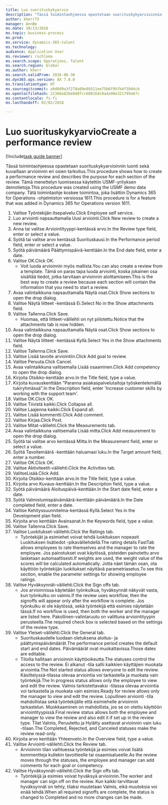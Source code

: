 ```yaml
--- 
title: Luo suorituskykyarvio
description: "Tässä toimintaohjeessa opastetaan suorituskykyarvioinnin luonti sekä kuvaillaan arvioinnin eri osien tarkoitus."
author: kherr75
manager: AnnBe
ms.date: 10/13/2016
ms.topic: business-process
ms.prod: 
ms.service: dynamics-365-talent
ms.technology: 
audience: Application User
ms.reviewer: rschloma
ms.search.scope: Operations, Talent
ms.search.region: Global
ms.author: kherr
ms.search.validFrom: 2016-06-30
ms.dyn365.ops.version: AX 7.0.0
ms.translationtype: HT
ms.sourcegitcommit: a9d0d9a3f278a09e89311ee75b6f95fb4f3b04cb
ms.openlocfilehash: 21366e82be8ddfcc608164c0a4a98e321799a67c
ms.contentlocale: fi-fi
ms.lasthandoff: 02/02/2018

---
```

# <a name="create-a-performance-review"></a><span data-ttu-id="ffffc-103">Luo suorituskykyarvio</span><span class="sxs-lookup"><span data-stu-id="ffffc-103">Create a performance review</span></span>

[!include[task guide banner](../../includes/task-guide-banner.md)]

<span data-ttu-id="ffffc-104">Tässä toimintaohjeessa opastetaan suorituskykyarvioinnin luonti sekä kuvaillaan arvioinnin eri osien tarkoitus.</span><span class="sxs-lookup"><span data-stu-id="ffffc-104">This procedure shows how to create a performance review and describes the purpose for each section of the review.</span></span> <span data-ttu-id="ffffc-105">Tämä menettelyn luomisessa käytettiin USMF-yrityksen demotietoja.</span><span class="sxs-lookup"><span data-stu-id="ffffc-105">This procedure was created using the USMF demo data company.</span></span> <span data-ttu-id="ffffc-106">Tätä toimintaohje koskee toimintoa, joka lisättiin Dynamics 365 for Operations -ohjelmiston versiossa 1611.</span><span class="sxs-lookup"><span data-stu-id="ffffc-106">This procedure is for a feature that was added in Dynamics 365 for Operations version 1611.</span></span>

1. <span data-ttu-id="ffffc-107">Valitse Työntekijän itsepalvelu.</span><span class="sxs-lookup"><span data-stu-id="ffffc-107">Click Employee self service.</span></span>
2. <span data-ttu-id="ffffc-108">Luo arviointi napsauttamalla Uusi arviointi.</span><span class="sxs-lookup"><span data-stu-id="ffffc-108">Click New review to create a new review.</span></span>
3. <span data-ttu-id="ffffc-109">Anna tai valitse Arviointityyppi-kentässä arvo.</span><span class="sxs-lookup"><span data-stu-id="ffffc-109">In the Review type field, enter or select a value.</span></span>
4. <span data-ttu-id="ffffc-110">Syötä tai valitse arvo kentässä Suorituskausi.</span><span class="sxs-lookup"><span data-stu-id="ffffc-110">In the Performance period field, enter or select a value.</span></span>
5. <span data-ttu-id="ffffc-111">Syötä päivämäärä Päättymispäivä-kenttään.</span><span class="sxs-lookup"><span data-stu-id="ffffc-111">In the End date field, enter a date.</span></span>
6. <span data-ttu-id="ffffc-112">Valitse OK.</span><span class="sxs-lookup"><span data-stu-id="ffffc-112">Click OK.</span></span>
    * <span data-ttu-id="ffffc-113">Voit luoda arvioinnin myös mallista.</span><span class="sxs-lookup"><span data-stu-id="ffffc-113">You can also create a review from a template.</span></span> <span data-ttu-id="ffffc-114">Tämä on paras tapa luoda arviointi, koska jokainen osa sisältää tiedot, jotka tarvitaan arvioinnin aloittamiseen.</span><span class="sxs-lookup"><span data-stu-id="ffffc-114">This is the best way to create a review because each section will contain the information that you need to start a review.</span></span>  
7. <span data-ttu-id="ffffc-115">Avaa valintaikkuna napsauttamalla Näytä osat.</span><span class="sxs-lookup"><span data-stu-id="ffffc-115">Click Show sections to open the drop dialog.</span></span>
8. <span data-ttu-id="ffffc-116">Valitse Näytä liitteet -kentässä Ei.</span><span class="sxs-lookup"><span data-stu-id="ffffc-116">Select No in the Show attachments field.</span></span>
9. <span data-ttu-id="ffffc-117">Valitse Tallenna.</span><span class="sxs-lookup"><span data-stu-id="ffffc-117">Click Save.</span></span>
    * <span data-ttu-id="ffffc-118">Huomaa, että liitteet-välilehti on nyt piilotettu.</span><span class="sxs-lookup"><span data-stu-id="ffffc-118">Notice that the attachments tab is now hidden.</span></span>  
10. <span data-ttu-id="ffffc-119">Avaa valintaikkuna napsauttamalla Näytä osat.</span><span class="sxs-lookup"><span data-stu-id="ffffc-119">Click Show sections to open the drop dialog.</span></span>
11. <span data-ttu-id="ffffc-120">Valitse Näytä liitteet -kentässä Kyllä.</span><span class="sxs-lookup"><span data-stu-id="ffffc-120">Select Yes in the Show attachments field.</span></span>
12. <span data-ttu-id="ffffc-121">Valitse Tallenna.</span><span class="sxs-lookup"><span data-stu-id="ffffc-121">Click Save.</span></span>
13. <span data-ttu-id="ffffc-122">Valitse Lisää tavoite arviointiin.</span><span class="sxs-lookup"><span data-stu-id="ffffc-122">Click Add goal to review.</span></span>
14. <span data-ttu-id="ffffc-123">Valitse Peruuta.</span><span class="sxs-lookup"><span data-stu-id="ffffc-123">Click Cancel.</span></span>
15. <span data-ttu-id="ffffc-124">Avaa valintaikkuna valitsemalla Lisää osaaminen.</span><span class="sxs-lookup"><span data-stu-id="ffffc-124">Click Add competency to open the drop dialog.</span></span>
16. <span data-ttu-id="ffffc-125">Kirjoita Otsikko-kenttään arvo.</span><span class="sxs-lookup"><span data-stu-id="ffffc-125">In the Title field, type a value.</span></span>
17. <span data-ttu-id="ffffc-126">Kirjoita kuvauskenttään "Paranna asiakaspalvelutaitoja työskentelemällä tukiryhmässä".</span><span class="sxs-lookup"><span data-stu-id="ffffc-126">In the Description field, enter 'Increase customer skills by working with the support team'.</span></span>
18. <span data-ttu-id="ffffc-127">Valitse OK.</span><span class="sxs-lookup"><span data-stu-id="ffffc-127">Click OK.</span></span>
19. <span data-ttu-id="ffffc-128">Valitse Tiivistä kaikki.</span><span class="sxs-lookup"><span data-stu-id="ffffc-128">Click Collapse all.</span></span>
20. <span data-ttu-id="ffffc-129">Valitse Laajenna kaikki.</span><span class="sxs-lookup"><span data-stu-id="ffffc-129">Click Expand all.</span></span>
21. <span data-ttu-id="ffffc-130">Valitse Lisää kommentti.</span><span class="sxs-lookup"><span data-stu-id="ffffc-130">Click Add comment.</span></span>
22. <span data-ttu-id="ffffc-131">Valitse Kirjaa.</span><span class="sxs-lookup"><span data-stu-id="ffffc-131">Click Post.</span></span>
23. <span data-ttu-id="ffffc-132">Valitse Mitat-välilehti.</span><span class="sxs-lookup"><span data-stu-id="ffffc-132">Click the Measurements tab.</span></span>
24. <span data-ttu-id="ffffc-133">Avaa valintaikkuna valitsemalla Lisää mitta.</span><span class="sxs-lookup"><span data-stu-id="ffffc-133">Click Add measurement to open the drop dialog.</span></span>
25. <span data-ttu-id="ffffc-134">Syötä tai valitse arvo kentässä Mitta.</span><span class="sxs-lookup"><span data-stu-id="ffffc-134">In the Measurement field, enter or select a value.</span></span>
26. <span data-ttu-id="ffffc-135">Syötä Tavoitemäärä -kenttään haluamasi luku.</span><span class="sxs-lookup"><span data-stu-id="ffffc-135">In the Target amount field, enter a number.</span></span>
27. <span data-ttu-id="ffffc-136">Valitse OK.</span><span class="sxs-lookup"><span data-stu-id="ffffc-136">Click OK.</span></span>
28. <span data-ttu-id="ffffc-137">Valitse Aktiviteetit-välilehti.</span><span class="sxs-lookup"><span data-stu-id="ffffc-137">Click the Activities tab.</span></span>
29. <span data-ttu-id="ffffc-138">ValitseLisää.</span><span class="sxs-lookup"><span data-stu-id="ffffc-138">Click Add.</span></span>
30. <span data-ttu-id="ffffc-139">Kirjoita Otsikko-kenttään arvo.</span><span class="sxs-lookup"><span data-stu-id="ffffc-139">In the Title field, type a value.</span></span>
31. <span data-ttu-id="ffffc-140">Kirjoita arvo Kuvaus-kenttään.</span><span class="sxs-lookup"><span data-stu-id="ffffc-140">In the Description field, type a value.</span></span>
32. <span data-ttu-id="ffffc-141">Syötä päivämäärä Aloituspäivä-kenttään.</span><span class="sxs-lookup"><span data-stu-id="ffffc-141">In the Start date field, enter a date.</span></span>
33. <span data-ttu-id="ffffc-142">Syötä Valmistumispäivämäärä-kenttään päivämäärä.</span><span class="sxs-lookup"><span data-stu-id="ffffc-142">In the Date completed field, enter a date.</span></span>
34. <span data-ttu-id="ffffc-143">Valitse Kehityssuunnitelma-kentässä Kyllä.</span><span class="sxs-lookup"><span data-stu-id="ffffc-143">Select Yes in the Development plan field.</span></span>
35. <span data-ttu-id="ffffc-144">Kirjoita arvo kenttään Avainsanat.</span><span class="sxs-lookup"><span data-stu-id="ffffc-144">In the Keywords field, type a value.</span></span>
36. <span data-ttu-id="ffffc-145">Valitse Tallenna.</span><span class="sxs-lookup"><span data-stu-id="ffffc-145">Click Save.</span></span>
37. <span data-ttu-id="ffffc-146">Valitse Luokitukset-välilehti.</span><span class="sxs-lookup"><span data-stu-id="ffffc-146">Click the Ratings tab.</span></span>
    * <span data-ttu-id="ffffc-147">Työntekijät ja esimiehet voivat tehdä luokituksen nopeasti Luokituksen lisätiedot -pikavälilehdellä.</span><span class="sxs-lookup"><span data-stu-id="ffffc-147">The rating details FastTab allows employees to rate themselves and the manager to rate the employee.</span></span> <span data-ttu-id="ffffc-148">Jos painotukset ovat käytössä, pisteiden painotettu arvo lasketaan automaattisesti.</span><span class="sxs-lookup"><span data-stu-id="ffffc-148">If weights are used, the weight value of the scores will be calculated automatically.</span></span>    <span data-ttu-id="ffffc-149">Jotta näet tämän osan, ota käyttöön työntekijän luokitukset näyttävä parametriasetus.</span><span class="sxs-lookup"><span data-stu-id="ffffc-149">To see this section, enable the parameter settings for showing employee ratings.</span></span>  
38. <span data-ttu-id="ffffc-150">Valitse Hyväksynnät-välilehti.</span><span class="sxs-lookup"><span data-stu-id="ffffc-150">Click the Sign offs tab.</span></span>
    * <span data-ttu-id="ffffc-151">Jos arvioinnissa käytetään työnkulkua, hyväksynnät näkyvät vasta, kun työnkulku on valmis.</span><span class="sxs-lookup"><span data-stu-id="ffffc-151">If the review uses workflow, then the signoffs will appear only after the workflow is complete.</span></span> <span data-ttu-id="ffffc-152">Jos työnkulku ei ole käytössä, sekä työntekijä että esimies näytetään tässä.</span><span class="sxs-lookup"><span data-stu-id="ffffc-152">If no workflow is used, then both the worker and the manager are listed here.</span></span> <span data-ttu-id="ffffc-153">Pakollinen-valintaruutu on valittuna arviointityypin perusteella.</span><span class="sxs-lookup"><span data-stu-id="ffffc-153">The required check box is selected based on the settings of the review type.</span></span>  
39. <span data-ttu-id="ffffc-154">Valitse Yleiset-välilehti.</span><span class="sxs-lookup"><span data-stu-id="ffffc-154">Click the General tab.</span></span>
    * <span data-ttu-id="ffffc-155">Suorituskaudelle luodaan oletuksena aloitus- ja päättymispäivämäärät.</span><span class="sxs-lookup"><span data-stu-id="ffffc-155">The performance period creates the default start and end dates.</span></span> <span data-ttu-id="ffffc-156">Päivämäärät ovat muokattavissa.</span><span class="sxs-lookup"><span data-stu-id="ffffc-156">Those dates are editable.</span></span>  
    * <span data-ttu-id="ffffc-157">Tiloilla hallitaan arvioinnin käyttöoikeutta.</span><span class="sxs-lookup"><span data-stu-id="ffffc-157">The statuses control the access to the review.</span></span> <span data-ttu-id="ffffc-158">Ei alkanut -tila sallii kaikkien käyttäjien muokata arviointia.</span><span class="sxs-lookup"><span data-stu-id="ffffc-158">The Not started status allows everyone to edit the review.</span></span> <span data-ttu-id="ffffc-159">Käsittelyssä-tilassa olevaa arviointia voi tarkastella ja muokata vain työntekijä.</span><span class="sxs-lookup"><span data-stu-id="ffffc-159">The In progress status allows only the employee to view and edit the review.</span></span> <span data-ttu-id="ffffc-160">Valmis tarkistettavaksi -tilassa olevaa arviointia voi tarkastella ja muokata vain esimies.</span><span class="sxs-lookup"><span data-stu-id="ffffc-160">Ready for review allows only the manager to view and edit the review.</span></span> <span data-ttu-id="ffffc-161">Lopullinen arviointi -tila mahdollistaa sekä työntekijälle että esimiehelle arvioinnin tarkastelun. Muokkaaminen on mahdollista, jos se on otettu käyttöön arviointityypissä.</span><span class="sxs-lookup"><span data-stu-id="ffffc-161">Final review status allows both the employee and manager to view the review and also edit it if set up in the review type.</span></span> <span data-ttu-id="ffffc-162">Tilat Valmis, Peruutettu ja Hylätty asettavat arvioinnin vain luku -tilaan.</span><span class="sxs-lookup"><span data-stu-id="ffffc-162">The Completed, Rejected, and Canceled statuses make the review read-only.</span></span>  
40. <span data-ttu-id="ffffc-163">Kirjoita arvo kenttään Yhteenveto.</span><span class="sxs-lookup"><span data-stu-id="ffffc-163">In the Overview field, type a value.</span></span>
41. <span data-ttu-id="ffffc-164">Valitse Arviointi-välilehti.</span><span class="sxs-lookup"><span data-stu-id="ffffc-164">Click the Review tab.</span></span>
    * <span data-ttu-id="ffffc-165">Arvioinnin tilan vaihtuessa työntekijä ja esimies voivat lisätä kommentteja kullekin tavoitteelle tai osaamisalueelle.</span><span class="sxs-lookup"><span data-stu-id="ffffc-165">As the review moves through the statuses, the employee and manager can add comments for each goal or competency.</span></span>  
42. <span data-ttu-id="ffffc-166">Valitse Hyväksynnät-välilehti.</span><span class="sxs-lookup"><span data-stu-id="ffffc-166">Click the Sign offs tab.</span></span>
    * <span data-ttu-id="ffffc-167">Työntekijä ja esimies voivat hyväksyä arvioinnin.</span><span class="sxs-lookup"><span data-stu-id="ffffc-167">The worker and manager can sign off on the review.</span></span> <span data-ttu-id="ffffc-168">Kun kaikki tarvittavat hyväksynnät on tehty, tilaksi muutetaan Valmis, eikä muutoksia voi enää tehdä.</span><span class="sxs-lookup"><span data-stu-id="ffffc-168">When all required signoffs are complete, the status is changed to Completed and no more changes can be made.</span></span>  


